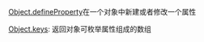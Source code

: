 [Object.defineProperty](https://developer.mozilla.org/zh-CN/docs/Web/JavaScript/Reference/Global_Objects/Object/defineProperty)在一个对象中新建或者修改一个属性

[Object.keys](https://developer.mozilla.org/zh-CN/docs/Web/JavaScript/Reference/Global_Objects/Object/keys): 返回对象可枚举属性组成的数组

